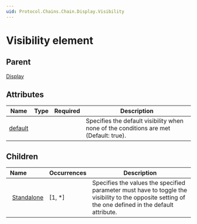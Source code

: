 ```yaml
---
uid: Protocol.Chains.Chain.Display.Visibility
---
```


# Visibility element



## Parent

[Display](xref:Protocol.Chains.Chain.Display)

## Attributes

|Name|Type|Required|Description|
|--- |--- |--- |--- |
|[default](xref:Protocol.Chains.Chain.Display.Visibility-default)|||Specifies the default visibility when none of the conditions are met (Default: true).|

## Children

|Name&nbsp;&nbsp;&nbsp;&nbsp;&nbsp;&nbsp;&nbsp;&nbsp;&nbsp;&nbsp;|Occurrences|Description|
|--- |--- |--- |
|&nbsp;&nbsp;[Standalone](xref:Protocol.Chains.Chain.Display.Visibility.Standalone)|[1, *]|Specifies the values the specified parameter must have to toggle the visibility to the opposite setting of the one defined in the default attribute.|
